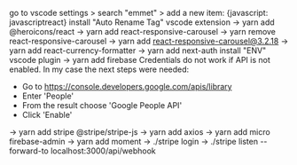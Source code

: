 go to vscode settings > search "emmet" > add a new item: {javascript: javascriptreact}
install "Auto Rename Tag" vscode extension
-> yarn add @heroicons/react
-> yarn add react-responsive-carousel
-> yarn remove react-responsive-carousel
-> yarn add react-responsive-carousel@3.2.18
-> yarn add react-currency-formatter
-> yarn add next-auth
install "ENV" vscode plugin
-> yarn add firebase
Credentials do not work if API is not enabled. In my case the next steps were needed:

-   Go to https://console.developers.google.com/apis/library
-   Enter 'People'
-   From the result choose 'Google People API'
-   Click 'Enable'

-> yarn add stripe @stripe/stripe-js
-> yarn add axios
-> yarn add micro firebase-admin
-> yarn add moment
-> ./stripe login
-> ./stripe listen --forward-to localhost:3000/api/webhook
